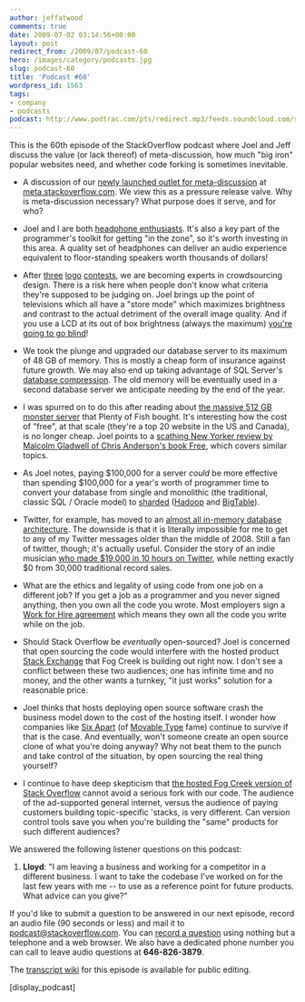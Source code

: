 ```yaml
---
author: jeffatwood
comments: true
date: 2009-07-02 03:14:56+00:00
layout: post
redirect_from: /2009/07/podcast-60
hero: /images/category/podcasts.jpg
slug: podcast-60
title: 'Podcast #60'
wordpress_id: 1563
tags:
- company
- podcasts
podcast: http://www.podtrac.com/pts/redirect.mp3/feeds.soundcloud.com/stream/14377094-stack-exchange-stack-overflow-podcast-18.mp3
---
```


This is the 60th episode of the StackOverflow podcast where Joel and Jeff discuss the value (or lack thereof) of meta-discussion, how much "big iron" popular websites need, and whether code forking is sometimes inevitable.






  * A discussion of our [newly launched outlet for meta-discussion](http://blog.stackoverflow.com/2009/06/cmon-get-meta/) at [meta.stackoverflow.com](http://meta.stackoverflow.com/). We view this as a pressure release valve. Why is meta-discussion necessary? What purpose does it serve, and for who?


  * Joel and I are both [headphone enthusiasts](http://www.codinghorror.com/blog/archives/000463.html). It's also a key part of the programmer's toolkit for getting "in the zone", so it's worth investing in this area. A quality set of headphones can deliver an audio experience equivalent to floor-standing speakers worth thousands of dollars!


  * After [three](http://blog.stackoverflow.com/2008/04/logo-design-contest-winner/) [logo](http://blog.stackoverflow.com/2009/04/logo-contest-winner-for-serverfaultcom/) [contests](http://blog.stackoverflow.com/2009/06/superuser-com-logo-vote/), we are becoming experts in crowdsourcing design. There is a risk here when people don't know what criteria they're supposed to be judging on. Joel brings up the point of televisions which all have a "store mode" which maximizes brightness and contrast to the actual detriment of the overall image quality. And if you use a LCD at its out of box brightness (always the maximum) [you're going to go blind](http://www.codinghorror.com/blog/archives/000965.html)!


  * We took the plunge and upgraded our database server to its maximum of 48 GB of memory. This is mostly a cheap form of insurance against future growth. We may also end up taking advantage of SQL Server's [database compression](http://www.infoq.com/news/2007/11/SQL-Server-Compression). The old memory will be eventually used in a second database server we anticipate needing by the end of the year.


  * I was spurred on to do this after reading about [the massive 512 GB monster server](http://www.codinghorror.com/blog/archives/001279.html) that Plenty of Fish bought. It's interesting how the cost of "free", at that scale (they're a top 20 website in the US and Canada), is no longer cheap. Joel points to a [scathing New Yorker review by Malcolm Gladwell of Chris Anderson's book Free](http://www.newyorker.com/arts/critics/books/2009/07/06/090706crbo_books_gladwell), which covers similar topics.


  * As Joel notes, paying $100,000 for a server _could_ be more effective than spending $100,000 for a year's worth of programmer time to convert your database from single and monolithic (the traditional, classic SQL / Oracle model) to [sharded](http://en.wikipedia.org/wiki/Shard_%28database_architecture%29) ([Hadoop](http://en.wikipedia.org/wiki/Hadoop) and [BigTable](http://en.wikipedia.org/wiki/BigTable)).


  * Twitter, for example, has moved to an [almost all in-memory database architecture](http://www.infoq.com/news/2009/06/Twitter-Architecture). The downside is that it is literally impossible for me to get to any of my Twitter messages older than the middle of 2008. Still a fan of twitter, though; it's actually useful. Consider the story of an indie musician [who made $19,000 in 10 hours on Twitter](http://mikeking.berkleemusicblogs.com/2009/06/23/how-an-indie-musician-can-make-19000-in-10-hours-using-twitter/), while netting exactly $0 from 30,000 traditional record sales.


  * What are the ethics and legality of using code from one job on a different job? If you get a job as a programmer and you never signed anything, then you own all the code you wrote. Most employers sign a [Work for Hire agreement](http://www.nolo.com/definition.cfm/Term/AE4ACD77-12AC-4705-B870E4551730F72C/alpha/W/) which means they own all the code you write while on the job. 


  * Should Stack Overflow be _eventually_ open-sourced? Joel is concerned that open sourcing the code would interfere with the hosted product [Stack Exchange](http://stackexchange.com/) that Fog Creek is building out right now. I don't see a conflict between these two audiences; one has infinite time and no money, and the other wants a turnkey, "it just works" solution for a reasonable price.


  * Joel thinks that hosts deploying open source software crash the business model down to the cost of the hosting itself. I wonder how companies like [Six Apart](http://www.sixapart.com/) (of [Movable Type](http://www.movabletype.org/) fame) continue to survive if that is the case. And eventually, won't someone create an open source clone of what you're doing anyway? Why not beat them to the punch and take control of the situation, by open sourcing the real thing yourself?


  * I continue to have deep skepticism that [the hosted Fog Creek version of Stack Overflow](http://stackexchange.com/) cannot avoid a serious fork with our code. The audience of the ad-supported general internet, versus the audience of paying customers building topic-specific 'stacks, is very different. Can version control tools save you when you're building the "same" products for such different audiences?




We answered the following listener questions on this podcast:






  1. **Lloyd**: "I am leaving a business and working for a competitor in a different business. I want to take the codebase I've worked on for the last few years with me -- to use as a reference point for future products. What advice can you give?"




If you'd like to submit a question to be answered in our next episode, record an audio file (90 seconds or less) and mail it to [podcast@stackoverflow.com](mailto:podcast@stackoverflow.com). You can [record a question](http://blog.stackoverflow.com/index.php/2008/05/recording-podcast-questions-using-your-telephone/) using nothing but a telephone and a web browser. We also have a dedicated phone number you can call to leave audio questions at **646-826-3879**.






The [transcript wiki](https://stackoverflow.fogbugz.com/default.asp?W29067) for this episode is available for public editing.






[display_podcast]




